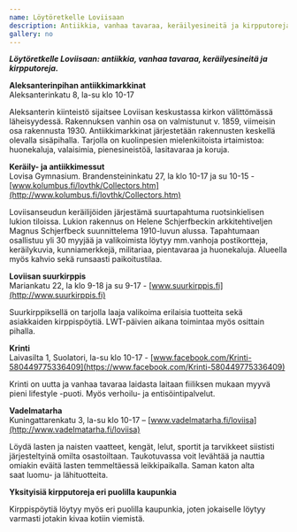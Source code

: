 ```yaml
---
name: Löytöretkelle Loviisaan
description: Antiikkia, vanhaa tavaraa, keräilyesineitä ja kirpputoreja.
gallery: no
---
```

***Löytöretkelle Loviisaan: antiikkia, vanhaa tavaraa, keräilyesineitä ja kirpputoreja.***

**Aleksanterinpihan antiikkimarkkinat**<br/>
Aleksanterinkatu 8, la-su klo 10-17

Aleksanterin kiinteistö sijaitsee Loviisan keskustassa kirkon välittömässä läheisyydessä. Rakennuksen vanhin osa on valmistunut v. 1859, viimeisin osa rakennusta 1930. Antiikkimarkkinat järjestetään rakennusten keskellä olevalla sisäpihalla. Tarjolla on kuolinpesien mielenkiitoista irtaimistoa: huonekaluja, valaisimia, pienesineistöä, lasitavaraa ja koruja.

**Keräily- ja antiikkimessut**<br/>
Lovisa Gymnasium. Brandensteininkatu 27, la klo 10-17 ja su 10-15 - [www.kolumbus.fi/lovthk/Collectors.htm](http://www.kolumbus.fi/lovthk/Collectors.htm)

Loviisanseudun keräilijöiden järjestämä suurtapahtuma ruotsinkielisen lukion tiloissa. Lukion rakennus on Helene Schjerfbeckin arkkitehtiveljen Magnus Schjerfbeck suunnittelema 1910-luvun alussa. Tapahtumaan osallistuu yli 30 myyjää ja valikoimista löytyy mm.vanhoja postikortteja, keräilykuvia, kunniamerkkejä, militariaa, pientavaraa ja huonekaluja. Alueella myös kahvio sekä runsaasti paikoitustilaa.

**Loviisan suurkirppis**<br/>
Mariankatu 22, la klo 9-18 ja su 9-17 - [www.suurkirppis.fi](http://www.suurkirppis.fi)

Suurkirppiksellä on tarjolla laaja valikoima erilaisia tuotteita sekä asiakkaiden kirppispöytiä. LWT-päivien aikana toimintaa myös osittain pihalla.

**Krinti**<br/>
Laivasilta 1, Suolatori, la-su klo 10-17 - [www.facebook.com/Krinti-580449775336409](https://www.facebook.com/Krinti-580449775336409)

Krinti on uutta ja vanhaa tavaraa laidasta laitaan fiiliksen mukaan myyvä pieni lifestyle -puoti. Myös verhoilu- ja entisöintipalvelut.

**Vadelmatarha**<br/>
Kuningattarenkatu 3, la-su klo 10-17 – [www.vadelmatarha.fi/loviisa](http://www.vadelmatarha.fi/loviisa)

Löydä lasten ja naisten vaatteet, kengät, lelut, sportit ja tarvikkeet siististi järjesteltyinä omilta osastoiltaan. Taukotuvassa voit levähtää ja nauttia omiakin eväitä lasten temmeltäessä leikkipaikalla. Saman katon alta saat luomu- ja lähituotteita.

**Yksityisiä kirpputoreja eri puolilla kaupunkia**

Kirppispöytiä löytyy myös eri puolilla kaupunkia, joten jokaiselle löytyy varmasti jotakin kivaa kotiin viemistä.
